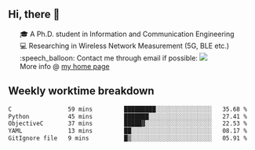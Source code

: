 <h2 > Hi, there 👋 </h3>

<div >
 <ul>
 🎓 A Ph.D. student in Information and Communication Engineering <br>
 💻 Researching in Wireless Network Measurement (5G, BLE etc.)<br>
 :speech_balloon: Contact me through email if possible: <a href="mailto:ethanjia@sjtu.edu.cn"><img src="https://img.shields.io/badge/-ethanjia@sjtu.edu.cn-c14438?style=plastic&logo=Gmail&logoColor=white&link=mailto:mailto:ethanjia@sjtu.edu.cn"></a> <br>
  More info @ <a href="https://haifengjia.github.io">my home page</a>
 </ul>
</div>

<h2 >
Weekly worktime breakdown
</h1>


<!--START_SECTION:waka-->

```txt
C                59 mins         █████████░░░░░░░░░░░░░░░░   35.68 %
Python           45 mins         ███████░░░░░░░░░░░░░░░░░░   27.41 %
ObjectiveC       37 mins         █████▓░░░░░░░░░░░░░░░░░░░   22.53 %
YAML             13 mins         ██░░░░░░░░░░░░░░░░░░░░░░░   08.17 %
GitIgnore file   9 mins          █▒░░░░░░░░░░░░░░░░░░░░░░░   05.91 %
```

<!--END_SECTION:waka-->


